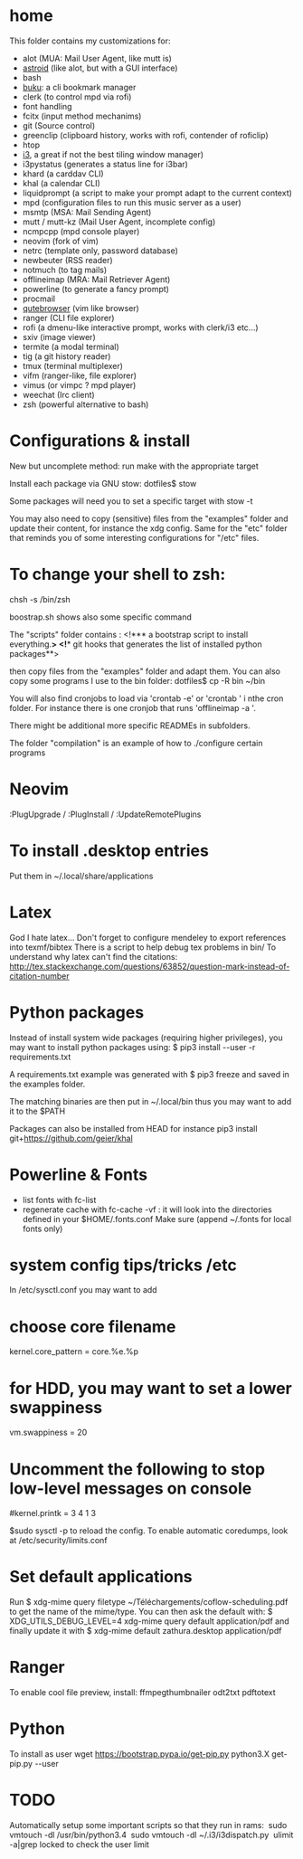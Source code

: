 home
====

This folder contains my customizations for:
* alot (MUA: Mail User Agent, like mutt is)
* [astroid](https://github.com/astroidmail/astroid) (like alot, but with a GUI interface)
* bash
* [buku](https://github.com/jarun/Buku): a cli bookmark manager
* clerk (to control mpd via rofi)
* font handling
* fcitx (input method mechanims)
* git (Source control)
* greenclip (clipboard history, works with rofi, contender of roficlip)
* htop
* [i3](i3wm.org), a great if not the best tiling window manager)
* i3pystatus (generates a status line for i3bar)
* khard (a carddav CLI)
* khal (a calendar CLI)
* liquidprompt (a script to make your prompt adapt to the current context)
* mpd (configuration files to run this music server as a user)
* msmtp (MSA: Mail Sending Agent)
* mutt / mutt-kz (Mail User Agent, incomplete config)
* ncmpcpp (mpd console player)
* neovim (fork of vim)
* netrc (template only, password database)
* newbeuter (RSS reader)
* notmuch (to tag mails)
* offlineimap (MRA: Mail Retriever Agent)
* powerline (to generate a fancy prompt)
* procmail
* [qutebrowser](www.qutebrowser.org) (vim like browser)
* ranger (CLI file explorer)
* rofi (a dmenu-like interactive prompt, works with clerk/i3 etc...)
* sxiv (image viewer)
* termite (a modal terminal)
* tig (a git history reader)
* tmux (terminal multiplexer)
* vifm (ranger-like, file explorer)
* vimus (or vimpc ? mpd player)
* weechat (Irc client)
* zsh (powerful alternative to bash)

Configurations & install
====

New but uncomplete method: run make with the appropriate target

Install each package via GNU stow:
	dotfiles$ stow <PKG>

Some packages will need you to set a specific target with stow -t <TARGET> <PKG>

You may also need to copy (sensitive) files from the "examples" folder and update their content, for instance the xdg config.
Same for the "etc" folder that reminds you of some interesting configurations for "/etc" files.

To change your shell to zsh:
====
chsh -s /bin/zsh <login>

boostrap.sh shows also some specific command

The "scripts" folder contains :
<!***  a bootstrap script to install everything.**>
<!*** git hooks that generates the list of installed python packages**>

then copy files from the "examples" folder and adapt them.
You can also copy some programs I use to the bin folder:
	dotfiles$ cp -R bin ~/bin

You will also find cronjobs to load via 'crontab -e' or 'crontab <file>' i nthe cron folder. For instance there is one cronjob that runs 'offlineimap -a <account>'.

There might be additional more specific READMEs in subfolders.


The folder "compilation" is an example of how to ./configure certain programs

Neovim
====
:PlugUpgrade / :PlugInstall / :UpdateRemotePlugins


To install .desktop entries
====
Put them in
~/.local/share/applications

Latex
====
God I hate latex...
Don't forget to configure mendeley to export references into texmf/bibtex
There is a script to help debug tex problems in bin/
To understand why latex can't find the citations:
http://tex.stackexchange.com/questions/63852/question-mark-instead-of-citation-number

Python packages
====

Instead of install system wide packages (requiring higher privileges), you may want to install python packages using:
$ pip3 install --user -r requirements.txt

A requirements.txt example was generated with $ pip3 freeze and saved in the examples folder.

The matching binaries are then put in ~/.local/bin  thus you may want to add it to the $PATH

Packages can also be installed from HEAD
for instance pip3 install git+https://github.com/geier/khal

Powerline & Fonts
====

* list fonts with fc-list
* regenerate cache with fc-cache -vf : it will look into the directories defined in your $HOME/.fonts.conf
Make sure (append ~/.fonts for local fonts only)


system config tips/tricks /etc
===
In /etc/sysctl.conf you may want to add

# choose core filename
kernel.core_pattern = core.%e.%p

# for HDD, you may want to set a lower swappiness
vm.swappiness = 20

# Uncomment the following to stop low-level messages on console
#kernel.printk = 3 4 1 3

$sudo sysctl -p to reload the config.
To enable automatic coredumps, look at /etc/security/limits.conf

Set default applications
====
Run 
$ xdg-mime query filetype ~/Téléchargements/coflow-scheduling.pdf
to get the name of the mime/type. You can then ask the default with:
$ XDG_UTILS_DEBUG_LEVEL=4 xdg-mime query default application/pdf
and finally update it with
$ xdg-mime default zathura.desktop application/pdf


Ranger
===
To enable cool file preview, install:
ffmpegthumbnailer odt2txt pdftotext

Python
====
To install as user
wget https://bootstrap.pypa.io/get-pip.py
python3.X get-pip.py --user

TODO
====
Automatically setup some important scripts so that they run in rams:
 sudo vmtouch -dl /usr/bin/python3.4
 sudo vmtouch -dl ~/.i3/i3dispatch.py
 ulimit -a|grep locked to check the user limit
